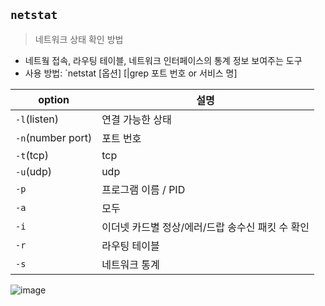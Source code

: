 ## `netstat`
> 네트워크 상태 확인 방법

- 네트웤 접속, 라우팅 테이블, 네트워크 인터페이스의 통계 정보 보여주는 도구
- 사용 방법: `netstat [옵션] [|grep 포트 번호 or 서비스 명]


|option|설명|
|-------|-----|
|`-l`(listen)|연결 가능한 상태|
|`-n`(number port)|포트 번호|
|`-t`(tcp)|tcp|
|`-u`(udp)|udp|
|`-p`|프로그램 이름 / PID|
|`-a`|모두|
|`-i`|이더넷 카드별 정상/에러/드랍 송수신 패킷 수 확인|
|`-r`|라우팅 테이블|
|`-s`|네트워크 통계|


![image](https://user-images.githubusercontent.com/61215550/172325434-2ed52642-a644-4433-b118-9e1bb6ec0242.png)

